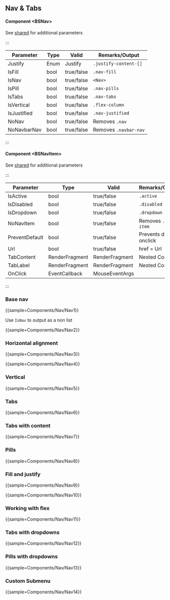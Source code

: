 ﻿## Nav & Tabs
#### Component \<BSNav\>
See [shared](layout/shared) for additional parameters

:::

| Parameter   | Type | Valid      | Remarks/Output        | 
|-------------|------|------------|-----------------------|
| Justify     | Enum | Justify    | `.justify-content-[]` | {.table-striped}
| IsFill      | bool | true/false | `.nav-fill`           | 
| IsNav       | bool | true/false | `<Nav>`               |
| IsPill      | bool | true/false | `.nav-pills`          |
| IsTabs      | bool | true/false | `.nav-tabs`           |
| IsVertical  | bool | true/false | `.flex-column`        |
| IsJustified | bool | true/false | `.nav-justified`      |
| NoNav       | bool | true/false | Removes `.nav`        |
| NoNavbarNav | bool | true/false | Removes `.navbar-nav` |

:::

#### Component \<BSNavItem\>
See [shared](layout/shared) for additional parameters

:::

| Parameter      | Type           | Valid          | Remarks/Output           | 
|----------------|----------------|----------------|--------------------------|
| IsActive       | bool           | true/false     | `.active`                | {.table-striped}
| IsDisabled     | bool           | true/false     | `.disabled`              |
| IsDropdown     | bool           | true/false     | `.dropdown`              |
| NoNavItem      | bool           | true/false     | Removes `.nav-item`      |
| PreventDefault | bool           | true/false     | Prevents default onclick |
| Url            | bool           | true/false     | href = Url               |
| TabContent     | RenderFragment | RenderFragment | Nested Content           |
| TabLabel       | RenderFragment | RenderFragment | Nested Content           |
| OnClick        | EventCallback  | MouseEventArgs |                          |

:::

### Base nav

{{sample=Components/Nav/Nav1}}

Use `IsNav` to output as a non list

{{sample=Components/Nav/Nav2}}

### Horizontal alignment

{{sample=Components/Nav/Nav3}}

{{sample=Components/Nav/Nav4}}

### Vertical

{{sample=Components/Nav/Nav5}}

### Tabs

{{sample=Components/Nav/Nav6}}

### Tabs with content

{{sample=Components/Nav/Nav7}}

### Pills

{{sample=Components/Nav/Nav8}}

### Fill and justify

{{sample=Components/Nav/Nav9}}

{{sample=Components/Nav/Nav10}}

### Working with flex

{{sample=Components/Nav/Nav11}}

### Tabs with dropdowns

{{sample=Components/Nav/Nav12}}

### Pills with dropdowns

{{sample=Components/Nav/Nav13}}

### Custom Submenu

{{sample=Components/Nav/Nav14}}